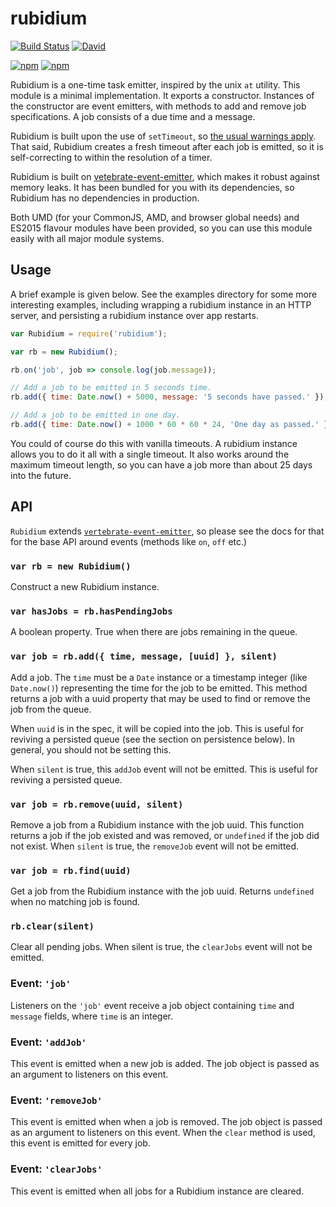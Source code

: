 # rubidium

[![Build Status](http://img.shields.io/travis/qubyte/rubidium/master.svg)](https://travis-ci.org/qubyte/rubidium)
[![David](https://david-dm.org/qubyte/rubidium.svg?theme=shields.io)](https://david-dm.org/qubyte/rubidium)

[![npm](http://img.shields.io/npm/v/rubidium.svg)](https://npmjs.org/rubidium)
[![npm](http://img.shields.io/github/release/qubyte/rubidium.svg)](https://github.com/qubyte/rubidium/releases)

Rubidium is a one-time task emitter, inspired by the unix `at` utility. This
module is a minimal implementation. It exports a constructor. Instances of the
constructor are event emitters, with methods to add and remove job
specifications. A job consists of a due time and a message.

Rubidium is built upon the use of `setTimeout`, so [the usual warnings apply](http://nodejs.org/api/timers.html#timers_settimeout_callback_delay_arg).
That said, Rubidium creates a fresh timeout after each job is emitted, so it is
self-correcting to within the resolution of a timer.

Rubidium is built on
[vetebrate-event-emitter](https://github.com/qubyte/vertebrate-event-emitter),
which makes it robust against memory leaks. It has been bundled for you with
its dependencies, so Rubidium has no dependencies in production.

Both UMD (for your CommonJS, AMD, and browser global needs) and ES2015 flavour
modules have been provided, so you can use this module easily with all major
module systems.

## Usage

A brief example is given below. See the examples directory for some more
interesting examples, including wrapping a rubidium instance in an HTTP server,
and persisting a rubidium instance over app restarts.

```javascript
var Rubidium = require('rubidium');

var rb = new Rubidium();

rb.on('job', job => console.log(job.message));

// Add a job to be emitted in 5 seconds time.
rb.add({ time: Date.now() + 5000, message: '5 seconds have passed.' });

// Add a job to be emitted in one day.
rb.add({ time: Date.now() + 1000 * 60 * 60 * 24, 'One day as passed.' });
```

You could of course do this with vanilla timeouts. A rubidium instance allows
you to do it all with a single timeout. It also works around the maximum timeout
length, so you can have a job more than about 25 days into the future.

## API

`Rubidium` extends
[`vertebrate-event-emitter`](https://github.com/qubyte/vertebrate-event-emitter),
so please see the docs for that for the base API around events (methods like
`on`, `off` etc.)

### `var rb = new Rubidium()`

Construct a new Rubidium instance.

### `var hasJobs = rb.hasPendingJobs`

A boolean property. True when there are jobs remaining in the queue.

### `var job = rb.add({ time, message, [uuid] }, silent)`

Add a job. The `time` must be a `Date` instance or a timestamp integer (like
`Date.now()`) representing the time for the job to be emitted. This method
returns a job with a uuid property that may be used to find or remove the job
from the queue.

When `uuid` is in the spec, it will be copied into the job. This is useful for
reviving a persisted queue (see the section on persistence below). In general,
you should not be setting this.

When `silent` is true, this `addJob` event will not be emitted. This is useful
for reviving a persisted queue.

### `var job = rb.remove(uuid, silent)`

Remove a job from a Rubidium instance with the job uuid. This function returns a
job if the job existed and was removed, or `undefined` if the job did not exist.
When `silent` is true, the `removeJob` event will not be emitted.

### `var job = rb.find(uuid)`

Get a job from the Rubidium instance with the job uuid. Returns `undefined` when
no matching job is found.

### `rb.clear(silent)`

Clear all pending jobs. When silent is true, the `clearJobs` event will not be
emitted.

### Event: `'job'`

Listeners on the `'job'` event receive a job object containing `time` and
`message` fields, where `time` is an integer.

### Event: `'addJob'`

This event is emitted when a new job is added. The job object is passed as an
argument to listeners on this event.

### Event: `'removeJob'`

This event is emitted when when a job is removed. The job object is passed as an
argument to listeners on this event. When the `clear` method is used, this event
is emitted for every job.

### Event: `'clearJobs'`

This event is emitted when all jobs for a Rubidium instance are cleared.
